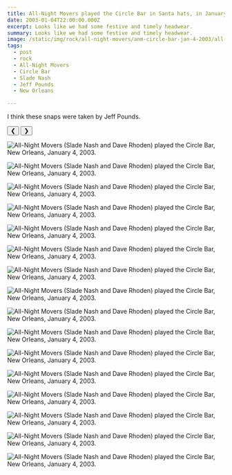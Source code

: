 ```yaml
---
title: All-Night Movers played the Circle Bar in Santa hats, in January.
date: 2003-01-04T22:00:00.000Z
excerpt: Looks like we had some festive and timely headwear.
summary: Looks like we had some festive and timely headwear.
image: /static/img/rock/all-night-movers/anm-circle-bar-jan-4-2003/all-night-movers-jan-4-2003-81.jpg
tags:
  - post 
  - rock
  - All-Night Movers
  - Circle Bar
  - Slade Nash
  - Jeff Pounds
  - New Orleans

---
```


I think these snaps were taken by Jeff Pounds.

<div id="viewport">
    <button id="buttonPrevious">&#10094;</button>
    <button id="buttonNext">&#10095;</button>

![All-Night Movers (Slade Nash and Dave Rhoden) played the Circle Bar, New Orleans, January 4, 2003.](/static/img/rock/all-night-movers/anm-circle-bar-jan-4-2003/all-night-movers-jan-4-2003-44.jpg "All-Night Movers (Slade Nash and Dave Rhoden) played the Circle Bar, New Orleans, January 4, 2003.")

![All-Night Movers (Slade Nash and Dave Rhoden) played the Circle Bar, New Orleans, January 4, 2003.](/static/img/rock/all-night-movers/anm-circle-bar-jan-4-2003/all-night-movers-jan-4-2003-45.jpg "All-Night Movers (Slade Nash and Dave Rhoden) played the Circle Bar, New Orleans, January 4, 2003.")

![All-Night Movers (Slade Nash and Dave Rhoden) played the Circle Bar, New Orleans, January 4, 2003.](/static/img/rock/all-night-movers/anm-circle-bar-jan-4-2003/all-night-movers-jan-4-2003-47.jpg "All-Night Movers (Slade Nash and Dave Rhoden) played the Circle Bar, New Orleans, January 4, 2003.")

![All-Night Movers (Slade Nash and Dave Rhoden) played the Circle Bar, New Orleans, January 4, 2003.](/static/img/rock/all-night-movers/anm-circle-bar-jan-4-2003/all-night-movers-jan-4-2003-48.jpg "All-Night Movers (Slade Nash and Dave Rhoden) played the Circle Bar, New Orleans, January 4, 2003.")

![All-Night Movers (Slade Nash and Dave Rhoden) played the Circle Bar, New Orleans, January 4, 2003.](/static/img/rock/all-night-movers/anm-circle-bar-jan-4-2003/all-night-movers-jan-4-2003-49.jpg "All-Night Movers (Slade Nash and Dave Rhoden) played the Circle Bar, New Orleans, January 4, 2003.")

![All-Night Movers (Slade Nash and Dave Rhoden) played the Circle Bar, New Orleans, January 4, 2003.](/static/img/rock/all-night-movers/anm-circle-bar-jan-4-2003/all-night-movers-jan-4-2003-50.jpg "All-Night Movers (Slade Nash and Dave Rhoden) played the Circle Bar, New Orleans, January 4, 2003.")

![All-Night Movers (Slade Nash and Dave Rhoden) played the Circle Bar, New Orleans, January 4, 2003.](/static/img/rock/all-night-movers/anm-circle-bar-jan-4-2003/all-night-movers-jan-4-2003-51.jpg "All-Night Movers (Slade Nash and Dave Rhoden) played the Circle Bar, New Orleans, January 4, 2003.")

![All-Night Movers (Slade Nash and Dave Rhoden) played the Circle Bar, New Orleans, January 4, 2003.](/static/img/rock/all-night-movers/anm-circle-bar-jan-4-2003/all-night-movers-jan-4-2003-81.jpg "All-Night Movers (Slade Nash and Dave Rhoden) played the Circle Bar, New Orleans, January 4, 2003.")

![All-Night Movers (Slade Nash and Dave Rhoden) played the Circle Bar, New Orleans, January 4, 2003.](/static/img/rock/all-night-movers/anm-circle-bar-jan-4-2003/all-night-movers-jan-4-2003-88.jpg "All-Night Movers (Slade Nash and Dave Rhoden) played the Circle Bar, New Orleans, January 4, 2003.")

![All-Night Movers (Slade Nash and Dave Rhoden) played the Circle Bar, New Orleans, January 4, 2003.](/static/img/rock/all-night-movers/anm-circle-bar-jan-4-2003/all-night-movers-jan-4-2003-91.jpg "All-Night Movers (Slade Nash and Dave Rhoden) played the Circle Bar, New Orleans, January 4, 2003.")

![All-Night Movers (Slade Nash and Dave Rhoden) played the Circle Bar, New Orleans, January 4, 2003.](/static/img/rock/all-night-movers/anm-circle-bar-jan-4-2003/all-night-movers-jan-4-2003-92.jpg "All-Night Movers (Slade Nash and Dave Rhoden) played the Circle Bar, New Orleans, January 4, 2003.")

![All-Night Movers (Slade Nash and Dave Rhoden) played the Circle Bar, New Orleans, January 4, 2003.](/static/img/rock/all-night-movers/anm-circle-bar-jan-4-2003/all-night-movers-jan-4-2003-93.jpg "All-Night Movers (Slade Nash and Dave Rhoden) played the Circle Bar, New Orleans, January 4, 2003.")

![All-Night Movers (Slade Nash and Dave Rhoden) played the Circle Bar, New Orleans, January 4, 2003.](/static/img/rock/all-night-movers/anm-circle-bar-jan-4-2003/all-night-movers-jan-4-2003-94.jpg "All-Night Movers (Slade Nash and Dave Rhoden) played the Circle Bar, New Orleans, January 4, 2003.")

![All-Night Movers (Slade Nash and Dave Rhoden) played the Circle Bar, New Orleans, January 4, 2003.](/static/img/rock/all-night-movers/anm-circle-bar-jan-4-2003/all-night-movers-jan-4-2003-95.jpg "All-Night Movers (Slade Nash and Dave Rhoden) played the Circle Bar, New Orleans, January 4, 2003.")

![All-Night Movers (Slade Nash and Dave Rhoden) played the Circle Bar, New Orleans, January 4, 2003.](/static/img/rock/all-night-movers/anm-circle-bar-jan-4-2003/all-night-movers-jan-4-2003-96.jpg "All-Night Movers (Slade Nash and Dave Rhoden) played the Circle Bar, New Orleans, January 4, 2003.")

![All-Night Movers (Slade Nash and Dave Rhoden) played the Circle Bar, New Orleans, January 4, 2003.](/static/img/rock/all-night-movers/anm-circle-bar-jan-4-2003/all-night-movers-jan-4-2003-99.jpg "All-Night Movers (Slade Nash and Dave Rhoden) played the Circle Bar, New Orleans, January 4, 2003.")



</div>
<div id="caption"></div>

